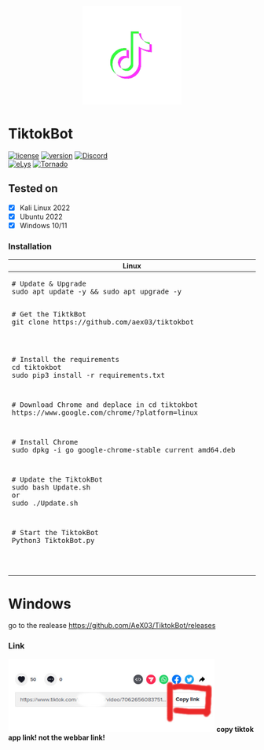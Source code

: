 <p align="center">
<img src="https://github.com/AeX03/TiktokBot/blob/main/picture/tiktokbot.png" width="200"/>

# TiktokBot
[![license](https://img.shields.io/badge/license-MIT-brightgreen.svg)](https://github.com/AeX03/TiktokBot)
[![version](https://img.shields.io/badge/version-1.0-blue.svg)](https://github.com/AeX03/TiktokBot)
[![Discord](https://img.shields.io/discord/979349329909264414?label=Discord&logo=Discord)](http://discord.gg/xpaxKBEx9t)
<br>
[![eLys](https://img.shields.io/badge/Site-eLys-pink.svg)](https://eLysiane.eu/)
[![Tornado](https://img.shields.io/badge/NOVA-Tornado%20Cash-brightgreen.svg)](https://img.shields.io/badge/-available%20/09/2022-lightgrey)
<p align="center">

## Tested on
- [x] Kali Linux 2022
- [x] Ubuntu 2022
- [x] Windows 10/11
  
### Installation
  <table width="100%" style="width:100%; display:table;">
 <thead>
  <tr>
   <th width="50%" style="width:50%;">Linux</th>
      </tr>
 </thead>
 <tbody style="vertical-align: bottom;">
  <tr>
   <td>
     <div class="highlight highlight-source-shell"><pre># Update & Upgrade
sudo apt update -y && sudo apt upgrade -y
     <div class="highlight highlight-source-shell"><pre># Get the TiktkBot
git clone https://github.com/aex03/tiktokbot</pre></div>
     <div class="highlight highlight-source-shell"><pre># Install the requirements
cd tiktokbot
sudo pip3 install -r requirements.txt</pre></div>
<div class="highlight highlight-source-shell"><pre># Download Chrome and deplace in cd tiktokbot
https://www.google.com/chrome/?platform=linux</pre></div>
<div class="highlight highlight-source-shell"><pre># Install Chrome
sudo dpkg -i go	google-chrome-stable_current_amd64.deb</pre></div>
<div class="highlight highlight-source-shell"><pre># Update the TiktokBot
sudo bash Update.sh
or
sudo ./Update.sh</pre></div>
<div class="highlight highlight-source-shell"><pre># Start the TiktokBot
Python3 TiktokBot.py</pre></div>
        </td>
  </tr>
 </tbody>
</table>

# Windows

go to the realease https://github.com/AeX03/TiktokBot/releases

### Link
<img src="https://github.com/AeX03/TiktokBot/blob/main/picture/tiko.jpg" width="420"/>
<b> copy tiktok app link! not the webbar link! </b>
  </p align="center">
